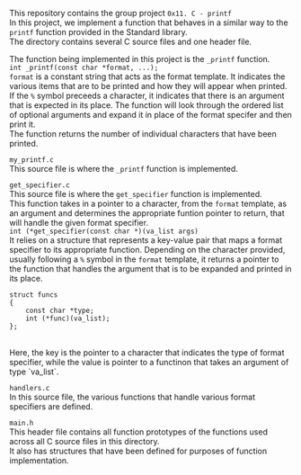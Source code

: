 This repository contains the group project `0x11. C - printf`<br>
In this project, we implement a function that behaves in a similar way to the `printf` function provided in the Standard library.<br>
The directory contains several C source files and one header file.

The function being implemented in this project is the `_printf` function.<br>
`int _printf(const char *format, ...);`<br>
`format` is a constant string that acts as the format template. It indicates the various items that are to be printed and how they will appear when printed. If the `%` symbol preceeds a character, it indicates that there is an argument that is expected in its place. The function will look through the ordered list of optional arguments and expand it in place of the format specifer and then print it.<br>
The function returns the number of individual characters that have been printed.<br>

`my_printf.c`<br>
This source file is where the `_printf` function is implemented.<br>

`get_specifier.c`<br>
This source file is where the `get_specifier` function is implemented.<br>
This function takes in a pointer to a character, from the `format` template, as an argument and determines the appropriate funtion pointer to return, that will handle the given format specifier.<br>
`int (*get_specifier(const char *)(va_list args)`<br>
It relies on a structure that represents a key-value pair that maps a format specifier to its appropriate function. Depending on the character provided, usually following a `%` symbol in the `format` template, it returns a pointer to the function that handles the argument that is to be expanded and printed in its place.<br>
```
struct funcs
{
	const char *type;
	int (*func)(va_list);
};
```
<br>
Here, the key is the pointer to a character that indicates the type of format specifier, while the value is pointer to a functinon that takes an argument of type `va_list`.

`handlers.c`<br>
In this source file, the various functions that handle various format specifiers are defined.

`main.h`<br>
This header file contains all function prototypes of the functions used across all C source files in this directory.<br>
It also has structures that have been defined for purposes of function implementation.
